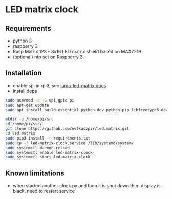 # LED matrix clock

## Requirements

- python 3
- raspberry 3
- Rasp Matrix 128 - 8x16 LED matrix shield based on MAX7219
- (optional) ntp set on Raspberry 3


## Installation

- enable spi in rpi3, see [luma-led-matrix docs](https://luma-led-matrix.readthedocs.io/en/latest/install.html)
- install deps

```bash
sudo usermod -a -G spi,gpio pi
sudo apt-get update
sudo apt install build-essential python-dev python-pip libfreetype6-dev libjpeg-dev libopenjp2-7 libtiff5 git

mkdir -p /home/pi/src
cd /home/pi/src/
git clone https://github.com/nvtkaszpir/led.matrix.git
cd led.matrix
sudo pip3 install -r requirements.txt
sudo cp -f led-matrix-clock.service /lib/systemd/system/
sudo systemctl daemon-reload
sudo systemctl enable led-matrix-clock
sudo systemctl start led-matrix-clock
```

## Known limitations

- when started another clock.py and then it is shut down then display is black, need to restart service
